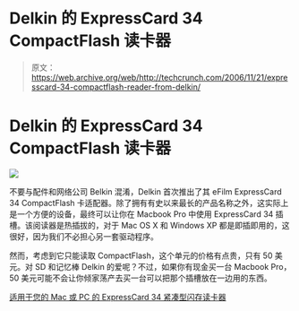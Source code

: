 # Delkin 的 ExpressCard 34 CompactFlash 读卡器

> 原文：<https://web.archive.org/web/http://techcrunch.com/2006/11/21/expresscard-34-compactflash-reader-from-delkin/>

# Delkin 的 ExpressCard 34 CompactFlash 读卡器

![](img/8514965a67d4baa73ef658d3934abe72.png)

不要与配件和网络公司 Belkin 混淆，Delkin 首次推出了其 eFilm ExpressCard 34 CompactFlash 卡适配器。除了拥有有史以来最长的产品名称之外，这实际上是一个方便的设备，最终可以让你在 Macbook Pro 中使用 ExpressCard 34 插槽。该阅读器是热插拔的，对于 Mac OS X 和 Windows XP 都是即插即用的，这很好，因为我们不必担心另一套驱动程序。

然而，考虑到它只能读取 CompactFlash，这个单元的价格有点贵，只有 50 美元。对 SD 和记忆棒 Delkin 的爱呢？不过，如果你有现金买一台 Macbook Pro，50 美元可能不会让你倾家荡产去买一台可以把那个插槽放在一边用的东西。

[适用于您的 Mac 或 PC 的 ExpressCard 34 紧凑型闪存读卡器](https://web.archive.org/web/20130627213615/http://www.lockergnome.com/nexus/mobile/2006/11/17/expresscard-34-compact-flash-reader-for-your-mac-or-pc/)